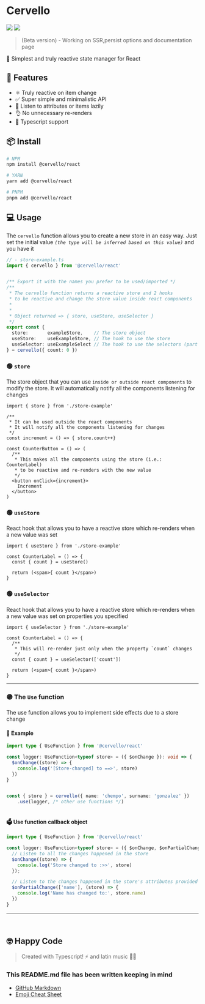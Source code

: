 # Cervello
<a href="https://bundlephobia.com/package/@cervello/react@latest"><img src="https://img.shields.io/bundlephobia/minzip/@cervello/react?color=red&label=BundlePhobia%20size&style=flat-square"></a>
<a href="https://www.npmjs.com/package/@cervello/react"><img src="https://img.shields.io/npm/v/@cervello/react?color=yellow&style=flat-square"></a>

> (Beta version) - Working on SSR,persist options and documentation page




🤯 Simplest and truly reactive state manager for React


## 🚀 **Features**
- ⚛️ Truly reactive on item change
- ✅ Super simple and minimalistic API
- 🐨 Listen to attributes or items lazily
- 👌 No unnecessary re-renders
- 🔑 Typescript support

## 📦 **Install**
```bash
# NPM
npm install @cervello/react

# YARN
yarn add @cervello/react

# PNPM
pnpm add @cervello/react
```


## 💻 **Usage**
The `cervello` function allows you to create a new store in an easy way.
Just set the initial value _`(the type will be inferred based on this value)`_ and you have it

```ts
// - store-example.ts
import { cervello } from '@cervello/react'


/** Export it with the names you prefer to be used/imported */
/**
 * The cervello function returns a reactive store and 2 hooks
 * to be reactive and change the store value inside react components
 *
 * 
 * Object returned => { store, useStore, useSelector }
 */
export const {
  store:       exampleStore,    // The store object
  useStore:    useExampleStore, // The hook to use the store
  useSelector: useExampleSelect // The hook to use the selectors (part of the store)
} = cervello({ count: 0 })
```


### 🟢 `store`
The store object that you can use `inside or outside react components` to modify the store. It will automatically notify all the components listening for changes

```tsx
import { store } from './store-example'

/**
 * It can be used outside the react components
 * It will notify all the components listening for changes 
 */
const increment = () => { store.count++}

const CounterButton = () => (
  /**
   * This makes all the components using the store (i.e.: CounterLabel)
   * to be reactive and re-renders with the new value
   */
  <button onClick={increment}>
    Increment
  </button>
)
```

### 🟢 `useStore`

React hook that allows you to have a reactive store which re-renders when a new value was set
```tsx
import { useStore } from './store-example'

const CounterLabel = () => {
  const { count } = useStore()

  return (<span>{ count }</span>)
}
```

### 🟢 `useSelector`

React hook that allows you to have a reactive store which re-renders when a new value was set on properties you specified
```tsx
import { useSelector } from './store-example'

const CounterLabel = () => {
  /**
   * This will re-render just only when the property `count` changes
   */
  const { count } = useSelector(['count'])

  return (<span>{ count }</span>)
}
```
----
### 🟣 The `Use` function
The use function allows you to implement side effects due to a store change
#### 🔽 Example
```ts
import type { UseFunction } from '@cervello/react'

const logger: UseFunction<typeof store> = ({ $onChange }): void => {
  $onChange((store) => {
    console.log('[Store-changed] to ==>', store)
  })
}


const { store } = cervello({ name: 'chempo', surname: 'gonzalez' })
    .use(logger, /* other use functions */)
  
```

#### 🗳️ Use function callback object
```ts
import type { UseFunction } from '@cervello/react'

const logger: UseFunction<typeof store> = ({ $onChange, $onPartialChange }): void => {
  // Listen to all the changes happened in the store
  $onChange((store) => {
    console.log('Store changed to :>>', store)
  });

  // Listen to the changes happened in the store's attributes provided
  $onPartialChange(['name'], (store) => {
    console.log('Name has changed to:', store.name)
  })
}
```
------
<br>


## 🤓 Happy Code

> Created with Typescript! ⚡ and latin music 🎺🎵

### This README.md file has been written keeping in mind

- [GitHub Markdown](https://guides.github.com/features/mastering-markdown/)
- [Emoji Cheat Sheet](https://www.webfx.com/tools/emoji-cheat-sheet/)
